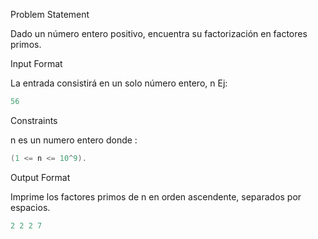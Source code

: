 Problem Statement

Dado un número entero positivo, encuentra su factorización en factores primos.

Input Format

La entrada consistirá en un solo número entero, n Ej:

```c
56
```

Constraints

n es un numero entero donde :

```c
(1 <= n <= 10^9).
```

Output Format

Imprime los factores primos de n en orden ascendente, separados por espacios.

```c
2 2 2 7
``` 